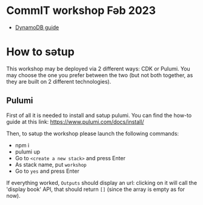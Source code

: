 # CommIT workshop Fəb 2023

- [DynamoDB guide](https://docs.aws.amazon.com/amazondynamodb/latest/developerguide/Introduction.html)

# How to sətup

This workshop may be deployed via 2 different ways: CDK or Pulumi.
You may choose the one you prefer between the two (but not both together, as they are built on 2 different technologies).

## Pulumi

First of all it is needed to install and sətup pulumi.
You can find the how-to guide at this link: https://www.pulumi.com/docs/install/

Then, to sətup the workshop please launch the following commands:

- npm i
- pulumi up
- Go to `<create a new stack>` and press Enter
- As stack name, put `workshop`
- Go to `yes` and press Enter

If everything worked, `Outputs` should display an url: clicking on it will call the 'display book' API, that
should return `[]` (since the array is empty as for now).
